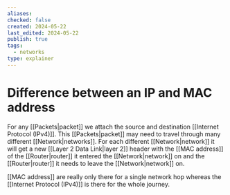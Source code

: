```yaml
---
aliases: 
checked: false
created: 2024-05-22
last_edited: 2024-05-22
publish: true
tags:
  - networks
type: explainer
---
```

# Difference between an IP and MAC address

For any [[Packets|packet]] we attach the source and destination [[Internet Protocol (IPv4)]]. This [[Packets|packet]] may need to travel through many different [[Network|networks]]. For each different [[Network|network]] it will get a new [[Layer 2 Data Link|layer 2]] header with the [[MAC address]] of the [[Router|router]] it entered the [[Network|network]] on and the [[Router|router]] it needs to leave the [[Network|network]] on.

[[MAC address]] are really only there for a single network hop whereas the [[Internet Protocol (IPv4)]] is there for the whole journey.
